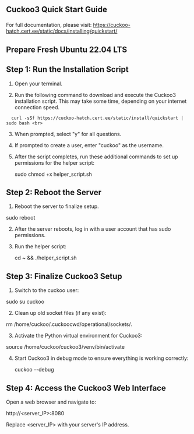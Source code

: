 ## Cuckoo3 Quick Start Guide <p>
For full documentation, please visit: https://cuckoo-hatch.cert.ee/static/docs/installing/quickstart/ <br>
## Prepare Fresh Ubuntu 22.04 LTS
## Step 1: Run the Installation Script <br>

1. Open your terminal. <br>

2. Run the following command to download and execute the Cuckoo3 installation script. This may take some time, depending on your internet connection speed. <br>
```
  curl -sSf https://cuckoo-hatch.cert.ee/static/install/quickstart | sudo bash <br>
```

3. When prompted, select "y" for all questions. <br>

4. If prompted to create a user, enter "cuckoo" as the username. <br>

5. After the script completes, run these additional commands to set up permissions for the helper script: <br>

    sudo chmod +x helper_script.sh

## Step 2: Reboot the Server

1. Reboot the server to finalize setup.

sudo reboot

2. After the server reboots, log in with a user account that has sudo permissions.

3. Run the helper script:

    cd ~ && ./helper_script.sh

## Step 3: Finalize Cuckoo3 Setup

1. Switch to the cuckoo user:

sudo su cuckoo

2. Clean up old socket files (if any exist):

rm /home/cuckoo/.cuckoocwd/operational/sockets/*.*

3. Activate the Python virtual environment for Cuckoo3:

source /home/cuckoo/cuckoo3/venv/bin/activate

4. Start Cuckoo3 in debug mode to ensure everything is working correctly:

    cuckoo --debug

## Step 4: Access the Cuckoo3 Web Interface

Open a web browser and navigate to:

http://<server_IP>:8080

Replace <server_IP> with your server's IP address.







